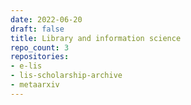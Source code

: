 ```yaml
---
date: 2022-06-20
draft: false
title: Library and information science
repo_count: 3
repositories:
- e-lis
- lis-scholarship-archive
- metaarxiv
---
```



